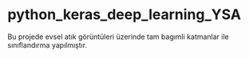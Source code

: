 # python_keras_deep_learning_YSA

Bu projede evsel atık görüntüleri üzerinde tam bagımli katmanlar ile sınıflandırma yapılmıştır. 
